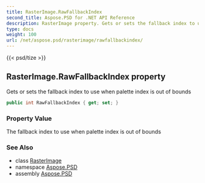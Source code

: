 ```yaml
---
title: RasterImage.RawFallbackIndex
second_title: Aspose.PSD for .NET API Reference
description: RasterImage property. Gets or sets the fallback index to use when palette index is out of bounds
type: docs
weight: 100
url: /net/aspose.psd/rasterimage/rawfallbackindex/
---
```

{{< psd/tize >}}
## RasterImage.RawFallbackIndex property

Gets or sets the fallback index to use when palette index is out of bounds

```csharp
public int RawFallbackIndex { get; set; }
```

### Property Value

The fallback index to use when palette index is out of bounds

### See Also

* class [RasterImage](../)
* namespace [Aspose.PSD](../../rasterimage/)
* assembly [Aspose.PSD](../../../)


